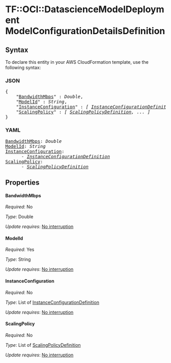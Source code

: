 # TF::OCI::DatascienceModelDeployment ModelConfigurationDetailsDefinition

## Syntax

To declare this entity in your AWS CloudFormation template, use the following syntax:

### JSON

<pre>
{
    "<a href="#bandwidthmbps" title="BandwidthMbps">BandwidthMbps</a>" : <i>Double</i>,
    "<a href="#modelid" title="ModelId">ModelId</a>" : <i>String</i>,
    "<a href="#instanceconfiguration" title="InstanceConfiguration">InstanceConfiguration</a>" : <i>[ <a href="instanceconfigurationdefinition.md">InstanceConfigurationDefinition</a>, ... ]</i>,
    "<a href="#scalingpolicy" title="ScalingPolicy">ScalingPolicy</a>" : <i>[ <a href="scalingpolicydefinition.md">ScalingPolicyDefinition</a>, ... ]</i>
}
</pre>

### YAML

<pre>
<a href="#bandwidthmbps" title="BandwidthMbps">BandwidthMbps</a>: <i>Double</i>
<a href="#modelid" title="ModelId">ModelId</a>: <i>String</i>
<a href="#instanceconfiguration" title="InstanceConfiguration">InstanceConfiguration</a>: <i>
      - <a href="instanceconfigurationdefinition.md">InstanceConfigurationDefinition</a></i>
<a href="#scalingpolicy" title="ScalingPolicy">ScalingPolicy</a>: <i>
      - <a href="scalingpolicydefinition.md">ScalingPolicyDefinition</a></i>
</pre>

## Properties

#### BandwidthMbps

_Required_: No

_Type_: Double

_Update requires_: [No interruption](https://docs.aws.amazon.com/AWSCloudFormation/latest/UserGuide/using-cfn-updating-stacks-update-behaviors.html#update-no-interrupt)

#### ModelId

_Required_: Yes

_Type_: String

_Update requires_: [No interruption](https://docs.aws.amazon.com/AWSCloudFormation/latest/UserGuide/using-cfn-updating-stacks-update-behaviors.html#update-no-interrupt)

#### InstanceConfiguration

_Required_: No

_Type_: List of <a href="instanceconfigurationdefinition.md">InstanceConfigurationDefinition</a>

_Update requires_: [No interruption](https://docs.aws.amazon.com/AWSCloudFormation/latest/UserGuide/using-cfn-updating-stacks-update-behaviors.html#update-no-interrupt)

#### ScalingPolicy

_Required_: No

_Type_: List of <a href="scalingpolicydefinition.md">ScalingPolicyDefinition</a>

_Update requires_: [No interruption](https://docs.aws.amazon.com/AWSCloudFormation/latest/UserGuide/using-cfn-updating-stacks-update-behaviors.html#update-no-interrupt)

